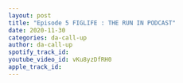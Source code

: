 ```yaml
---
layout: post
title: "Episode 5 FIGLIFE : THE RUN IN PODCAST"
date: 2020-11-30
categories: da-call-up
author: da-call-up
spotify_track_id: 
youtube_video_id: vKu8yzDfRH0
apple_track_id: 
---
```

